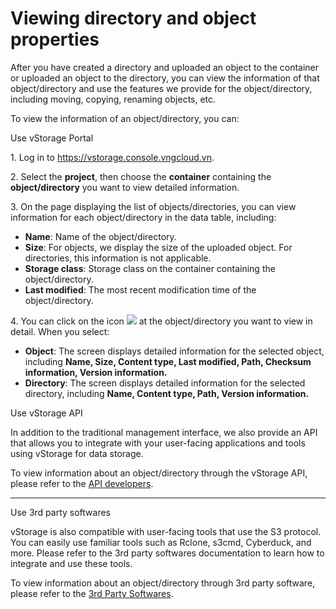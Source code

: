# Viewing directory and object properties

After you have created a directory and uploaded an object to the container or uploaded an object to the directory, you can view the information of that object/directory and use the features we provide for the object/directory, including moving, copying, renaming objects, etc.

To view the information of an object/directory, you can:

&#x20;Use vStorage Portal

1\. Log in to https://vstorage.console.vngcloud.vn.

2\. Select the **project**, then choose the **container** containing the **object/directory** you want to view detailed information.

3\. On the page displaying the list of objects/directories, you can view information for each object/directory in the data table, including:

* **Name**: Name of the object/directory.
* **Size**: For objects, we display the size of the uploaded object. For directories, this information is not applicable.
* **Storage class**: Storage class on the container containing the object/directory.
* **Last modified**: The most recent modification time of the object/directory.

4\. You can click on the icon ![](https://docs.vngcloud.vn/download/thumbnails/67994200/image2023-7-13\_12-22-47.png?version=1\&modificationDate=1701054161000\&api=v2) at the object/directory you want to view in detail. When you select:

* **Object**: The screen displays detailed information for the selected object, including **Name, Size, Content type, Last modified, Path, Checksum information, Version information.**
* **Directory**: The screen displays detailed information for the selected directory, including **Name, Content type, Path, Version information.**

&#x20;Use vStorage API

In addition to the traditional management interface, we also provide an API that allows you to integrate with your user-facing applications and tools using vStorage for data storage.

To view information about an object/directory through the vStorage API, please refer to the [API developers](https://docs.vngcloud.vn/display/VSEN/API+developers).

***

&#x20;Use 3rd party softwares

vStorage is also compatible with user-facing tools that use the S3 protocol. You can easily use familiar tools such as Rclone, s3cmd, Cyberduck, and more. Please refer to the 3rd party softwares documentation to learn how to integrate and use these tools.

To view information about an object/directory through 3rd party software, please refer to the [3rd Party Softwares](https://docs.vngcloud.vn/display/VSEN/3rd+Party+Softwares).
